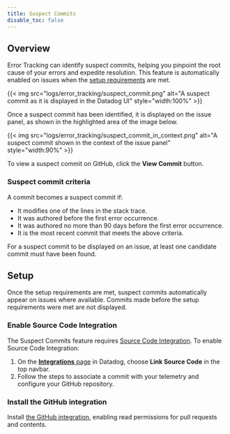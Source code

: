 ```yaml
---
title: Suspect Commits
disable_toc: false
---
```

## Overview

Error Tracking can identify suspect commits, helping you pinpoint the root cause of your errors and expedite resolution. This feature is automatically enabled on issues when the [setup requirements](#setup) are met.

{{< img src="logs/error_tracking/suspect_commit.png" alt="A suspect commit as it is displayed in the Datadog UI" style="width:100%" >}}

Once a suspect commit has been identified, it is displayed on the issue panel, as shown in the highlighted area of the image below.

{{< img src="logs/error_tracking/suspect_commit_in_context.png" alt="A suspect commit shown in the context of the issue panel" style="width:90%" >}}

To view a suspect commit on GitHub, click the **View Commit** button.

### Suspect commit criteria
A commit becomes a suspect commit if:
- It modifies one of the lines in the stack trace.
- It was authored before the first error occurrence.
- It was authored no more than 90 days before the first error occurrence.
- It is the most recent commit that meets the above criteria.

For a suspect commit to be displayed on an issue, at least one candidate commit must have been found.

## Setup

Once the setup requirements are met, suspect commits automatically appear on issues where available. Commits made before the setup requirements were met are not displayed.

### Enable Source Code Integration

The Suspect Commits feature requires [Source Code Integration][1]. To enable Source Code Integration:

1. On the [**Integrations** page][3] in Datadog, choose **Link Source Code** in the top navbar.
2. Follow the steps to associate a commit with your telemetry and configure your GitHub repository.

### Install the GitHub integration
Install [the GitHub integration][2], enabling read permissions for pull requests and contents.

[1]: /integrations/guide/source-code-integration
[2]: /integrations/github/
[3]: https://app.datadoghq.com/integrations
